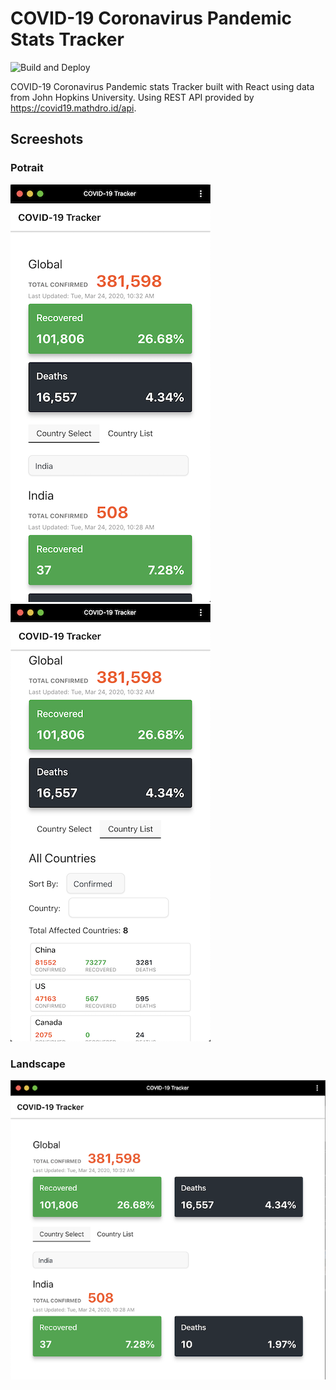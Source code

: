 # COVID-19 Coronavirus Pandemic Stats Tracker

![Build and Deploy](https://github.com/SandipNirmal/covid-19-tracker/workflows/Build%20and%20Deploy/badge.svg?branch=master)

COVID-19 Coronavirus Pandemic stats Tracker built with React using data from John Hopkins University. Using REST API provided by https://covid19.mathdro.id/api.

## Screeshots


### Potrait
![Potrait Country Selection](https://github.com/SandipNirmal/covid-19-tracker/blob/master/screenshots/screenshot_potrait_selection.png) ![Potrait Country List](https://github.com/SandipNirmal/covid-19-tracker/blob/master/screenshots/screenshot_potrait_country_list.png)


### Landscape


![Landscape View (Tablet/Desktop)](https://github.com/SandipNirmal/covid-19-tracker/blob/master/screenshots/screenshot_landscape.png)


